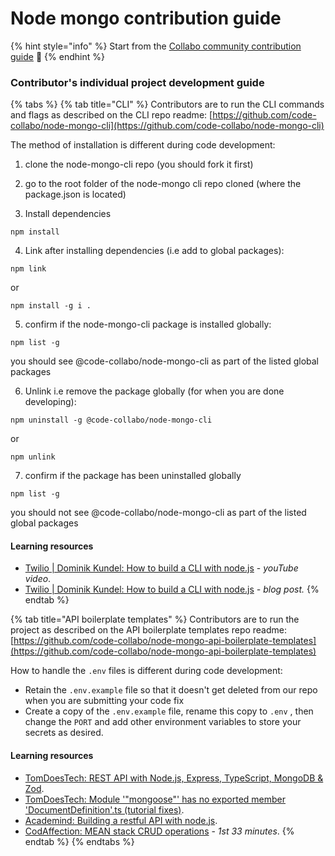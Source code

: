 # Node mongo contribution guide

{% hint style="info" %}
Start from the [Collabo community contribution guide](https://code-collabo.gitbook.io/community-doc/collabo-guidelines/contributing) 👋
{% endhint %}

### Contributor's individual project development guide

{% tabs %}
{% tab title="CLI" %}
Contributors are to run the CLI commands and flags as described on the CLI repo readme: [https://github.com/code-collabo/node-mongo-cli](https://github.com/code-collabo/node-mongo-cli)

The method of installation is different during code development:

1. clone the node-mongo-cli repo (you should fork it first)

2. go to the root folder of the node-mongo cli repo cloned (where the package.json is located) 

3. Install dependencies

```
npm install
```

4. Link after installing dependencies (i.e add to global packages):

```
npm link
```
or
```
npm install -g i .
```

5. confirm if the node-mongo-cli package is installed globally:

```
npm list -g
```
you should see @code-collabo/node-mongo-cli as part of the listed global packages

6. Unlink i.e remove the package globally (for when you are done developing):

```
npm uninstall -g @code-collabo/node-mongo-cli
```
or
```
npm unlink
```
7. confirm if the package has been uninstalled globally

```
npm list -g
```
you should not see @code-collabo/node-mongo-cli as part of the listed global packages

#### Learning resources

* [Twilio | Dominik Kundel: How to build a CLI with node.js](https://youtu.be/s2h28p4s-Xs) - _youTube video_.
* [Twilio | Dominik Kundel: How to build a CLI with node.js](https://www.twilio.com/blog/how-to-build-a-cli-with-node-js) _- blog post._
{% endtab %}

{% tab title="API boilerplate templates" %}
Contributors are to run the project as described on the API boilerplate templates repo readme: [https://github.com/code-collabo/node-mongo-api-boilerplate-templates](https://github.com/code-collabo/node-mongo-api-boilerplate-templates)

How to handle the `.env` files is different during code development:

* Retain the `.env.example` file so that it doesn't get deleted from our repo when you are submitting your code fix
* Create a copy of the `.env.example` file, rename this copy to `.env` , then change the `PORT` and add other environment variables to store your secrets as desired.

#### Learning resources

* [TomDoesTech: REST API with Node.js, Express, TypeScript, MongoDB & Zod](https://www.youtube.com/watch?v=BWUi6BS9T5Y).
* [TomDoesTech: Module '"mongoose"' has no exported member 'DocumentDefinition'.ts (tutorial fixes)](https://www.youtube.com/watch?v=5-1KuU-21uI).
* [Academind: Building a restful API with node.js](https://academind.com/tutorials/building-a-restful-api-with-nodejs/).
* [CodAffection: MEAN stack CRUD operations](https://youtu.be/UYh6EvpQquw) - _1st 33 minutes_.
{% endtab %}
{% endtabs %}

